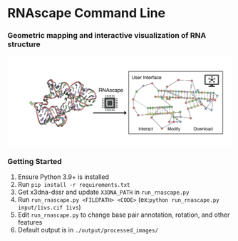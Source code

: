 # RNAscape Command Line
### Geometric mapping and interactive visualization of RNA structure
![What is this](graphical_abstract_no_transparent.png)
### Getting Started
1. Ensure Python 3.9+ is installed
2. Run `pip install -r requirements.txt`
3. Get x3dna-dssr and update `X3DNA_PATH` in `run_rnascape.py`
4. Run `run_rnascape.py <FILEPATH> <CODE>` (ex:`python run_rnascape.py input/1ivs.cif 1ivs`)
5. Edit `run_rnascape.py` to change base pair annotation, rotation, and other features
6. Default output is in `./output/processed_images/`
